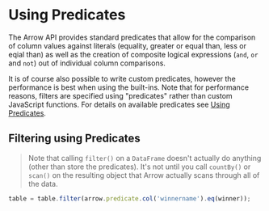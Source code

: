 # Using Predicates


The Arrow API provides standard predicates that allow for the comparison of column values against literals (equality, greater or equal than, less or eqial than) as well as the creation of composite logical expressions (`and`, `or` and `not`) out of individual column comparisons.

It is of course also possible to write custom predicates, however the performance is best when using the built-ins. Note that for performance reasons, filters are specified using "predicates" rather than custom JavaScript functions. For details on available predicates see [Using Predicates]().

## Filtering using Predicates

> Note that calling `filter()` on a `DataFrame` doesn't actually do anything (other than store the predicates). It's not until you call `countBy()` or `scan()` on the resulting object that Arrow actually scans through all of the data.


```js
table = table.filter(arrow.predicate.col('winnername').eq(winner));
```
